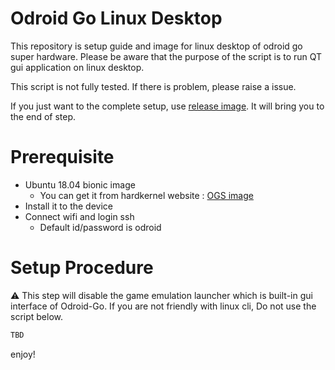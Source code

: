 # Odroid Go Linux Desktop

This repository is setup guide and image for linux desktop of odroid go super hardware.
Please be aware that the purpose of the script is to run QT gui application on linux desktop.

This script is not fully tested. If there is problem, please raise a issue.

If you just want to the complete setup, use [release image](). It will bring you to the end of step. 


# Prerequisite
- Ubuntu 18.04 bionic image
  - You can get it from hardkernel website : [OGS image](https://wiki.odroid.com/odroid_go_advance/make_sd_card)
- Install it to the device
- Connect wifi and login ssh
  - Default id/password is odroid

# Setup Procedure

:warning: This step will disable the game emulation launcher which is built-in gui interface of Odroid-Go. If you are not friendly with linux cli, Do not use the script below.

```sh
TBD
```

enjoy!



